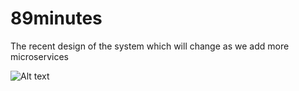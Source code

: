 # 89minutes

The recent design of the system which will change as we add more microservices

![Alt text](local/design.jpg?raw=true "Title")